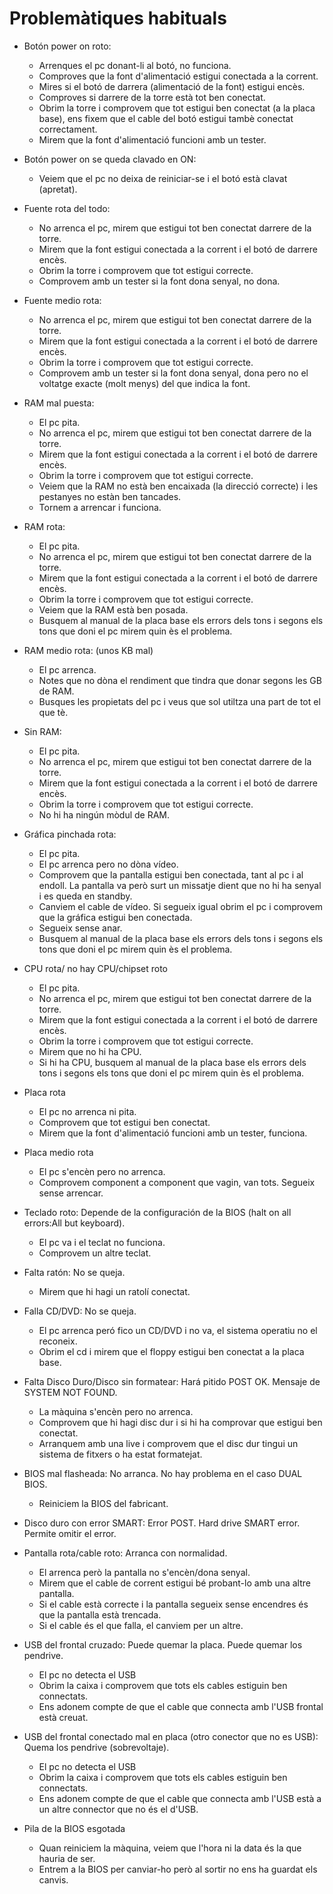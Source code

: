 # Problemàtiques habituals
* Botón power on roto:
  - Arrenques el pc donant-li al botó, no funciona. 
  - Comproves que la font d'alimentació estigui conectada a la corrent.
  - Mires si el botó de darrera (alimentació de la font) estigui encès.
  - Comproves si darrere de la torre està tot ben conectat.
  - Obrim la torre i comprovem que tot estigui ben conectat (a la placa base), ens fixem que el cable del botó estigui tambè conectat correctament.
  - Mirem que la font d'alimentació funcioni amb un tester.
  
* Botón power on se queda clavado en ON:
  - Veiem que el pc no deixa de reiniciar-se i el botó està clavat (apretat).
  
* Fuente rota del todo:
  - No arrenca el pc, mirem que estigui tot ben conectat darrere de la torre.
  - Mirem que la font estigui conectada a la corrent i el botó de darrere encès.
  - Obrim la torre i comprovem que tot estigui correcte.
  - Comprovem amb un tester si la font dona senyal, no dona.
  
* Fuente medio rota:
  - No arrenca el pc, mirem que estigui tot ben conectat darrere de la torre.
  - Mirem que la font estigui conectada a la corrent i el botó de darrere encès.
  - Obrim la torre i comprovem que tot estigui correcte.
  - Comprovem amb un tester si la font dona senyal, dona pero no el voltatge exacte (molt menys) del que indica la font.
  
* RAM mal puesta:
  - El pc pita.
  - No arrenca el pc, mirem que estigui tot ben conectat darrere de la torre.
  - Mirem que la font estigui conectada a la corrent i el botó de darrere encès.
  - Obrim la torre i comprovem que tot estigui correcte.
  - Veiem que la RAM no està ben encaixada (la direcció correcte) i les pestanyes no estàn ben tancades.
  - Tornem a arrencar i funciona.
  
* RAM rota:
  - El pc pita.
  - No arrenca el pc, mirem que estigui tot ben conectat darrere de la torre.
  - Mirem que la font estigui conectada a la corrent i el botó de darrere encès.
  - Obrim la torre i comprovem que tot estigui correcte.
  - Veiem que la RAM està ben posada.
  - Busquem al manual de la placa base els errors dels tons i segons els tons que doni el pc mirem quin ès el problema.
  
* RAM medio rota: (unos KB mal)
  - El pc arrenca.
  - Notes que no dòna el rendiment que tindra que donar segons les GB de RAM.
  - Busques les propietats del pc i veus que sol utiltza una part de tot el que tè.

* Sin RAM:
  - El pc pita.
  - No arrenca el pc, mirem que estigui tot ben conectat darrere de la torre.
  - Mirem que la font estigui conectada a la corrent i el botó de darrere encès.
  - Obrim la torre i comprovem que tot estigui correcte.
  - No hi ha ningún mòdul de RAM.
  
* Gráfica pinchada rota:
  - El pc pita.
  - El pc arrenca pero no dòna vídeo.
  - Comprovem que la pantalla estigui ben conectada, tant al pc i al endoll. La pantalla va però surt un missatje dient que no hi ha senyal i es queda en standby.
  - Canviem el cable de vídeo. Si segueix igual obrim el pc i comprovem que la gráfica estigui ben conectada.
  - Segueix sense anar.
  - Busquem al manual de la placa base els errors dels tons i segons els tons que doni el pc mirem quin ès el problema.

* CPU rota/ no hay CPU/chipset roto
  - El pc pita.
  - No arrenca el pc, mirem que estigui tot ben conectat darrere de la torre.
  - Mirem que la font estigui conectada a la corrent i el botó de darrere encès.
  - Obrim la torre i comprovem que tot estigui correcte.
  - Mirem que no hi ha CPU.
  - Si hi ha CPU, busquem al manual de la placa base els errors dels tons i segons els tons que doni el pc mirem quin ès el problema.
  
* Placa rota
  - El pc no arrenca ni pita.
  - Comprovem que tot estigui ben conectat.
  - Mirem que la font d'alimentació funcioni amb un tester, funciona.
 
* Placa medio rota
  - El pc s'encèn pero no arrenca.
  - Comprovem component a component que vagin, van tots. Segueix sense arrencar.

* Teclado roto: Depende de la configuración de la BIOS (halt on all errors:All but keyboard).
  - El pc va i el teclat no funciona.
  - Comprovem un altre teclat.

* Falta ratón: No se queja.
  - Mirem que hi hagi un ratolí conectat.

* Falla CD/DVD: No se queja.
  - El pc arrenca peró fico un CD/DVD i no va, el sistema operatiu no el reconeix.
  - Obrim el cd i mirem que el floppy estigui ben conectat a la placa base.
  
* Falta Disco Duro/Disco sin formatear: Hará pitido POST OK. Mensaje de SYSTEM NOT FOUND.
  - La màquina s'encèn pero no arrenca.
  - Comprovem que hi hagi disc dur i si hi ha comprovar que estigui ben conectat.
  - Arranquem amb una live i comprovem que el disc dur tingui un sistema de fitxers o ha estat formatejat.
  
* BIOS mal flasheada: No arranca. No hay problema en el caso DUAL BIOS.
  - Reiniciem la BIOS del fabricant.
  
* Disco duro con error SMART: Error POST. Hard drive SMART error. Permite omitir el error.

* Pantalla rota/cable roto: Arranca con normalidad.
   - El arrenca però la pantalla no s'encèn/dona senyal.
   - Mirem que el cable de corrent estigui bé probant-lo amb una altre pantalla.
   - Si el cable està correcte i la pantalla segueix sense encendres és que la pantalla està trencada.
   - Si el cable és el que falla, el canviem per un altre.

* USB del frontal cruzado: Puede quemar la placa. Puede quemar los pendrive.
  
   - El pc no detecta el USB
   - Obrim la caixa i comprovem que tots els cables estiguin ben connectats.
   - Ens adonem compte de que el cable que connecta amb l'USB frontal està creuat.

* USB del frontal conectado mal en placa (otro conector que no es USB): Quema los pendrive (sobrevoltaje).
   - El pc no detecta el USB
   - Obrim la caixa i comprovem que tots els cables estiguin ben connectats.
   - Ens adonem compte de que el cable que connecta amb l'USB està a un altre connector que no és el d'USB.

* Pila de la BIOS esgotada
   - Quan reiniciem la màquina, veiem que l'hora ni la data és la que hauria de ser.
   - Entrem a la BIOS per canviar-ho però al sortir no ens ha guardat els canvis.

